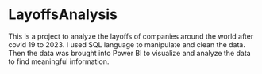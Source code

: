 # LayoffsAnalysis
This is a project to analyze the layoffs of companies around the world after covid 19 to 2023. 
I used SQL language to manipulate and clean the data. 
Then the data was brought into Power BI to visualize and analyze the data to find meaningful information.
